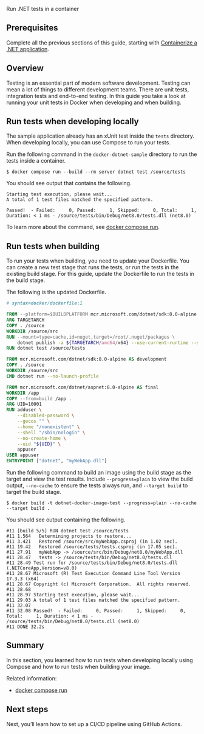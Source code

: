 Run .NET tests in a container


## Prerequisites

Complete all the previous sections of this guide, starting with [Containerize a .NET application](containerize.md).

## Overview

Testing is an essential part of modern software development. Testing can mean a
lot of things to different development teams. There are unit tests, integration
tests and end-to-end testing. In this guide you take a look at running your unit
tests in Docker when developing and when building.

## Run tests when developing locally

The sample application already has an xUnit test inside the `tests` directory. When developing locally, you can use Compose to run your tests.

Run the following command in the `docker-dotnet-sample` directory to run the tests inside a container.

```console
$ docker compose run --build --rm server dotnet test /source/tests
```

You should see output that contains the following.

```console
Starting test execution, please wait...
A total of 1 test files matched the specified pattern.

Passed!  - Failed:     0, Passed:     1, Skipped:     0, Total:     1, Duration: < 1 ms - /source/tests/bin/Debug/net8.0/tests.dll (net8.0)
```

To learn more about the command, see [docker compose run](/reference/cli/docker/compose/run/).

## Run tests when building

To run your tests when building, you need to update your Dockerfile. You can create a new test stage that runs the tests, or run the tests in the existing build stage. For this guide, update the Dockerfile to run the tests in the build stage.

The following is the updated Dockerfile.

```dockerfile {hl_lines="9"}
# syntax=docker/dockerfile:1

FROM --platform=$BUILDPLATFORM mcr.microsoft.com/dotnet/sdk:8.0-alpine AS build
ARG TARGETARCH
COPY . /source
WORKDIR /source/src
RUN --mount=type=cache,id=nuget,target=/root/.nuget/packages \
    dotnet publish -a ${TARGETARCH/amd64/x64} --use-current-runtime --self-contained false -o /app
RUN dotnet test /source/tests

FROM mcr.microsoft.com/dotnet/sdk:8.0-alpine AS development
COPY . /source
WORKDIR /source/src
CMD dotnet run --no-launch-profile

FROM mcr.microsoft.com/dotnet/aspnet:8.0-alpine AS final
WORKDIR /app
COPY --from=build /app .
ARG UID=10001
RUN adduser \
    --disabled-password \
    --gecos "" \
    --home "/nonexistent" \
    --shell "/sbin/nologin" \
    --no-create-home \
    --uid "${UID}" \
    appuser
USER appuser
ENTRYPOINT ["dotnet", "myWebApp.dll"]
```

Run the following command to build an image using the build stage as the target and view the test results. Include `--progress=plain` to view the build output, `--no-cache` to ensure the tests always run, and `--target build` to target the build stage.

```console
$ docker build -t dotnet-docker-image-test --progress=plain --no-cache --target build .
```

You should see output containing the following.

```console
#11 [build 5/5] RUN dotnet test /source/tests
#11 1.564   Determining projects to restore...
#11 3.421   Restored /source/src/myWebApp.csproj (in 1.02 sec).
#11 19.42   Restored /source/tests/tests.csproj (in 17.05 sec).
#11 27.91   myWebApp -> /source/src/bin/Debug/net8.0/myWebApp.dll
#11 28.47   tests -> /source/tests/bin/Debug/net8.0/tests.dll
#11 28.49 Test run for /source/tests/bin/Debug/net8.0/tests.dll (.NETCoreApp,Version=v8.0)
#11 28.67 Microsoft (R) Test Execution Command Line Tool Version 17.3.3 (x64)
#11 28.67 Copyright (c) Microsoft Corporation.  All rights reserved.
#11 28.68
#11 28.97 Starting test execution, please wait...
#11 29.03 A total of 1 test files matched the specified pattern.
#11 32.07
#11 32.08 Passed!  - Failed:     0, Passed:     1, Skipped:     0, Total:     1, Duration: < 1 ms - /source/tests/bin/Debug/net8.0/tests.dll (net8.0)
#11 DONE 32.2s
```

## Summary

In this section, you learned how to run tests when developing locally using Compose and how to run tests when building your image.

Related information:

- [docker compose run](/reference/cli/docker/compose/run/)

## Next steps

Next, you’ll learn how to set up a CI/CD pipeline using GitHub Actions.
